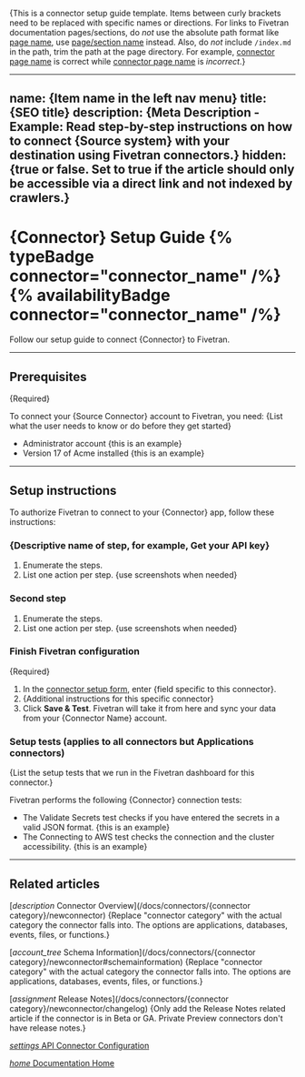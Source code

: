 {This is a connector setup guide template. Items between curly brackets need to be replaced with specific names or directions. For links to Fivetran documentation pages/sections, do _not_ use the absolute path format like [page name](https://fivetran.com/docs/...), use [page/section name](/docs/...) instead. Also, do _not_ include `/index.md` in the path, trim the path at the page directory. For example,  [connector page name](/docs/connectors/applications/some-connector) is correct while [connector page name](/docs/connectors/applications/some-connector/index.md) is _incorrect_.}

---
name: {Item name in the left nav menu}
title: {SEO title}
description: {Meta Description - Example: Read step-by-step instructions on how to connect {Source system} with your destination using Fivetran connectors.}
hidden: {true or false. Set to true if the article should only be accessible via a direct link and not indexed by crawlers.}
---

# {Connector} Setup Guide {% typeBadge connector="connector_name" /%} {% availabilityBadge connector="connector_name" /%}

Follow our setup guide to connect {Connector} to Fivetran.

-----

## Prerequisites

{Required}

To connect your {Source Connector} account to Fivetran, you need:
{List what the user needs to know or do before they get started}

- Administrator account {this is an example}
- Version 17 of Acme installed {this is an example}

---

## Setup instructions

To authorize Fivetran to connect to your {Connector} app, follow these instructions:

### <span class="step-item">{Descriptive name of step, for example, Get your API key}</span>

1. Enumerate the steps.
2. List one action per step.
   {use screenshots when needed}

### <span class="step-item">Second step</span>

1. Enumerate the steps.
2. List one action per step.
   {use screenshots when needed}

### <span class="step-item">Finish Fivetran configuration </span>

{Required}
1. In the [connector setup form](/docs/using-fivetran/fivetran-dashboard/connectors#addanewconnector), enter {field specific to this connector}.
1. {Additional instructions for this specific connector}
1. Click **Save & Test**. Fivetran will take it from here and sync your data from your {Connector Name} account.

### Setup tests (applies to all connectors but Applications connectors)

{List the setup tests that we run in the Fivetran dashboard for this connector.}

Fivetran performs the following {Connector} connection tests:
- The Validate Secrets test checks if you have entered the secrets in a valid JSON format. {this is an example}
- The Connecting to AWS test checks the connection and the cluster accessibility. {this is an example}


---

## Related articles

[<i aria-hidden="true" class="material-icons">description</i> Connector Overview](/docs/connectors/{connector category}/newconnector)
{Replace "connector category" with the actual category the connector falls into. The options are applications, databases, events, files, or functions.}

<b> </b>

[<i aria-hidden="true" class="material-icons">account_tree</i> Schema Information](/docs/connectors/{connector category}/newconnector#schemainformation)
{Replace "connector category" with the actual category the connector falls into. The options are applications, databases, events, files, or functions.}

<b> </b>

[<i aria-hidden="true" class="material-icons">assignment</i> Release Notes](/docs/connectors/{connector category}/newconnector/changelog)
{Only add the Release Notes related article if the connector is in Beta or GA. Private Preview connectors don't have release notes.}

<b> </b>

[<i aria-hidden="true" class="material-icons">settings</i> API Connector Configuration](/docs/rest-api/connectors/config#newconnector)

<b> </b>

[<i aria-hidden="true" class="material-icons">home</i> Documentation Home](/docs/getting-started)
